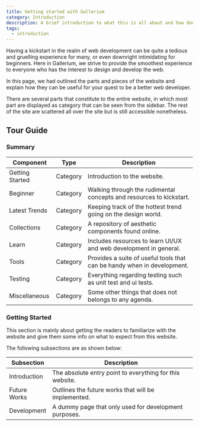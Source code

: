 ```yaml
---
title: Getting started with Gallerium
category: Introduction
description: A brief introduction to what this is all about and how does it matter.
tags:
  - introduction
---
```


Having a kickstart in the realm of web development can be quite a tedious and gruelling experience for many, or even downright intimidating for beginners. Here in Gallerium, we strive to provide the smoothest experience to everyone who has the interest to design and develop the web.

In this page, we had outlined the parts and pieces of the website and explain how they can be useful for your quest to be a better web developer.

There are several parts that constitute to the entire website, in which most part are displayed as category that can be seen from the sidebar. The rest of the site are scattered all over the site but is still accessible nonetheless.

## Tour Guide

### Summary

<div class="table-wrapper">

| Component       | Type     | Description                                                             |
| --------------- | -------- | ----------------------------------------------------------------------- |
| Getting Started | Category | Introduction to the website.                                            |
| Beginner        | Category | Walking through the rudimental concepts and resources to kickstart.     |
| Latest Trends   | Category | Keeping track of the hottest trend going on the design world.           |
| Collections     | Category | A repository of aesthetic components found online.                      |
| Learn           | Category | Includes resources to learn UI/UX and web development in general.       |
| Tools           | Category | Provides a suite of useful tools that can be handy when in development. |
| Testing         | Category | Everything regarding testing such as unit test and ui tests.            |
| Miscellaneous   | Category | Some other things that does not belongs to any agenda.                  |

</div>

### Getting Started

This section is mainly about getting the readers to familiarize with the website and give them some info on what to expect from this website.

The following subsections are as shown below:

<div class="table-wrapper">

| Subsection   | Description                                              |
| ------------ | -------------------------------------------------------- |
| Introduction | The absolute entry point to everything for this website. |
| Future Works | Outlines the future works that will be implemented.      |
| Development  | A dummy page that only used for development purposes.    |

</div>
